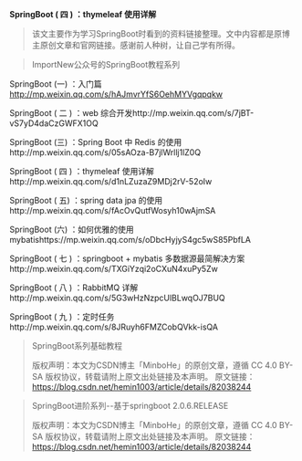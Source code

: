 **SpringBoot ( 四 ) ：thymeleaf 使用详解**



> 该文主要作为学习SpringBoot时看到的资料链接整理。文中内容都是原博主原创文章和官网链接。感谢前人种树，让自己学有所得。

> ImportNew公众号的SpringBoot教程系列

SpringBoot (一) ：入门篇			http://mp.weixin.qq.com/s/hAJmvrYfS6OehMYVgqpqkw

SpringBoot ( 二 ) ：web 综合开发http://mp.weixin.qq.com/s/7jBT-vS7yD4daCzGWFX1OQ

SpringBoot (三) ：Spring Boot 中 Redis 的使用http://mp.weixin.qq.com/s/05sAOza-B7jlWrllj1lZ0Q

SpringBoot ( 四 ) ：thymeleaf 使用详解http://mp.weixin.qq.com/s/d1nLZuzaZ9MDj2rV-52oIw

SpringBoot ( 五) ：spring data jpa 的使用http://mp.weixin.qq.com/s/fAcOvQutfWosyh10wAjmSA

SpringBoot (六) ：如何优雅的使用 mybatishttps://mp.weixin.qq.com/s/oDbcHyjyS4gc5wS85PbfLA

SpringBoot ( 七 ) ：springboot + mybatis 多数据源最简解决方案http://mp.weixin.qq.com/s/TXGiYzqi2oCXuN4xuPy5Zw

SpringBoot ( 八 ) ：RabbitMQ 详解http://mp.weixin.qq.com/s/5G3wHzNzpcUlBLwqOJ7BUQ

SpringBoot ( 九 ) ：定时任务http://mp.weixin.qq.com/s/8JRuyh6FMZCobQVkk-isQA

[SpringBoot ( 十 ) ：邮件服务	]: http://mp.weixin.qq.com/s/Rbb9CyMNjhzIHSo4gqQopQ
[SpringBoot ( 十一 ) ：SpringBoot 中 mongodb 的使用]: http://mp.weixin.qq.com/s/T-u8ste30Ks4fezd0g3tOw
[SpringBoot ( 十二 ) ：SpringBoot 如何测试打包部署——]: http://mp.weixin.qq.com/s/WJ6WIirmj4CCuwaHb8YTjg
[SpringBoot ( 十三 ) ：SpringBoot 小技巧]: http://mp.weixin.qq.com/s/-Amwc9BZBGATcpCOfpPD8g
[SpringBoot (十四 ) ：SpringBoot 整合 shiro- 登录认证和权限管理]: http://mp.weixin.qq.com/s/344c8r-mjtabSo5QQ1MY-A



> SpringBoot系列基础教程
>
> 版权声明：本文为CSDN博主「MinboHe」的原创文章，遵循 CC 4.0 BY-SA 版权协议，转载请附上原文出处链接及本声明。
> 原文链接：https://blog.csdn.net/hemin1003/article/details/82038244					

[Spring Boot系列 - 1. 简介]: https://blog.csdn.net/hemin1003/article/details/53217308
[Spring Boot系列 - 2. Spring Boot提供的特性]: https://blog.csdn.net/hemin1003/article/details/53217388
[Spring Boot系列 - 3. SpringBoot项目学习汇总]: https://blog.csdn.net/hemin1003/article/details/53217489
[Spring Boot系列 - 4. 读取配置文件（application.yml）中的属性值]: https://blog.csdn.net/hemin1003/article/details/53227523
[Spring Boot系列 - 5. 不同的环境使用不同的配置]: https://blog.csdn.net/hemin1003/article/details/53229053
[Spring Boot系列 - 6. spring boot 实现Restful API]: https://blog.csdn.net/hemin1003/article/details/53229083
[Spring Boot系列 - 7. Spring Boot 部署与服务配置]: https://blog.csdn.net/hemin1003/article/details/75644985
[为什么说 Java 程序员必须掌握 Spring Boot ？]: https://kb.cnblogs.com/page/606682/
[SpringBoot实现分布式锁]: http://www.itmuch.com/spring-boot/global-lock/

> SpringBoot进阶系列--基于springboot 2.0.6.RELEASE
>
> 版权声明：本文为CSDN博主「MinboHe」的原创文章，遵循 CC 4.0 BY-SA 版权协议，转载请附上原文出处链接及本声明。
> 原文链接：https://blog.csdn.net/hemin1003/article/details/82038244

[SpringBoot从入门到精通教程（一） 如何进行单元测试编写和场景案例分析]: https://blog.csdn.net/hemin1003/article/details/90214986
[SpringBoot从入门到精通教程（二） 拦截器用法和场景案例分析]: https://blog.csdn.net/hemin1003/article/details/90242803
[SpringBoot从入门到精通教程（三） RocketMQ集成和场景案例分析]: https://blog.csdn.net/hemin1003/article/details/90405506
[SpringBoot从入门到精通教程（四） @Scheduled定时器用法和场景案例分析]: https://blog.csdn.net/hemin1003/article/details/90454462
[SpringBoot从入门到精通教程（五） 内嵌Tomcat自定义配置用法]: https://blog.csdn.net/hemin1003/article/details/91991433
[SpringBoot从入门到精通教程（六） Mysql和Mybatis+XML用法详解]: https://blog.csdn.net/hemin1003/article/details/93123524
[SpringBoot从入门到精通教程（七） Mysql多数据源和Hikari用法详解]: https://blog.csdn.net/hemin1003/article/details/94194400
[SpringBoot从入门到精通教程（八） 多环境配置文件用法]: https://blog.csdn.net/hemin1003/article/details/96483484
[SpringBoot从入门到精通教程（九） Docker集成+容器化部署详解/上篇]: https://blog.csdn.net/hemin1003/article/details/96483517
[SpringBoot从入门到精通教程（十） Docker集成+容器化部署详解/下篇使用Dockerfile进行构建]: https://hemin.blog.csdn.net/article/details/99676483
[SpringBoot从入门到精通教程（十一） 分布式缓存Redis整合/解决中文乱码问题]: https://blog.csdn.net/hemin1003/article/details/96483538
[SpringBoot从入门到精通教程（十二） Dubbo服务提供者、服务消费者整合/Zookeeper集成]: https://blog.csdn.net/hemin1003/article/details/96483573
[SpringBoot从入门到精通教程（十三） 全局唯一ID/分布式ID解决方案]: https://blog.csdn.net/hemin1003/article/details/96483588
[SpringBoot从入门到精通教程（十四） Druid连接池集成]: https://blog.csdn.net/hemin1003/article/details/99637453
[SpringBoot从入门到精通教程（十五） Logback日志框架集成]: https://blog.csdn.net/hemin1003/article/details/99637532
[SpringBoot从入门到精通教程（十六） ELK日志集成]: https://blog.csdn.net/hemin1003/article/details/99637553
[SpringBoot从入门到精通教程（十七） 日志异步化处理用法]: https://blog.csdn.net/hemin1003/article/details/99637609
[SpringBoot从入门到精通教程（十八） 全局异常处理]: https://blog.csdn.net/hemin1003/article/details/99637714
[SpringBoot从入门到精通教程（十九） API接口防刷机制]: https://blog.csdn.net/hemin1003/article/details/99637749
[SpringBoot从入门到精通教程（二十） 分布式锁用法（基于Redis实现）]: https://blog.csdn.net/hemin1003/article/details/99637778
[SpringBoot从入门到精通教程（二十一） MongoDB集成用法]: https://hemin.blog.csdn.net/article/details/99637830
[SpringBoot从入门到精通教程（二十二） Oauth2+Token详细用法/SpringSecurity]: https://blog.csdn.net/hemin1003/article/details/96483440
[Server端对应的Github源码地址]: https://github.com/hemin1003/spring-boot-study/tree/master/spring-boot2-study/spring-boot2-parent/spring-boot2-oauth2-opaque-server
[SpringBoot从入门到精通教程（二十三） Oauth2+JWT集成/SpringSecurity]: https://hemin.blog.csdn.net/article/details/96483461
[Server端对应的Github源码地址]: https://github.com/hemin1003/spring-boot-study/tree/master/spring-boot2-study/spring-boot2-parent/spring-boot2-oauth2-jwt-server
[SpringBoot从入门到精通教程（二十四） Swagger集成用法]: https://hemin.blog.csdn.net/article/details/99637936